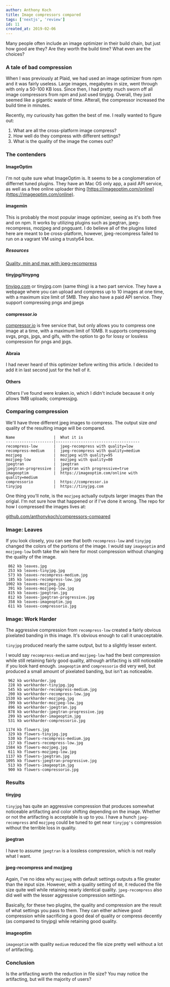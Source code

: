```yaml
---
author: Anthony Koch
title: Image compressors compared
tags: ['nextjs', 'review']
id: 11
created_at: 2019-02-06
---
```


Many people often include an image optimizer in their build chain, but just how good are they? Are they worth the build time? What even are the choices?

<!-- endexcerpt -->

### A tale of bad compression

When I was previously at Plaid, we had used an image optimizer from npm and it was fairly useless. Large images, megabytes in size, went through with only a 50-100 KB loss. Since then, I had pretty much sworn off all image compressors from npm and just used tinyjpg. Overall, they just seemed like a gigantic waste of time. Afterall, the compressor increased the build time in minutes.

Recently, my curiousity has gotten the best of me. I really wanted to figure out:

1. What are all the cross-platform image compress?
2. How well do they compress with different settings?
3. What is the quality of the image the comes out?

### The contenders

#### ImageOptim

I'm not quite sure what ImageOptim is. It seems to be a conglomeration of differnet tuned plugins. They have an Mac OS only app, a paid API service, as well as a free online uploader thing [https://imageoptim.com/online](https://imageoptim.com/online).


#### imagemin

This is probably the most popular image optimizer, seeing as it's both free and on npm. It works by utilizing plugins such as jpegtran, jpeg-recompress, mozjpeg and pngquant. I do believe all of the plugins listed here are meant to be cross-platform, however, jpeg-recompress failed to run on a vagrant VM using a trusty64 box.

##### Resources

[Quality, min and max with jpeg-recompress](https://mika-s.github.io/javascript/jpeg/compression/algorithm/2018/01/10/quality-min-and-max-with-jpeg-recompress.html)

#### tinyjpg/tinypng

[tinyjpg.com](https://tinyjpg.com) or tinyjpg.com (same thing) is a two part service. They have a webpage where you can upload and compress up to 10 images at one time, with a maximum size limit of 5MB. They also have a paid API service. They support compressing pngs and jpegs


#### compressor.io

[compressor.io](https://compressor.io) is free service that, but only allows you to compress one image at a time, with a maximum limit of 10MB. It supports compressing svgs, pngs, jpgs, and gifs, with the option to go for lossy or lossless compression for pngs and jpgs.


#### Abraia

I had never heard of this optimizer before writing this article. I decided to add it in last second just for the hell of it.


#### Others

Others I've found were kraken.io, which I didn't include because it only allows 1MB uploads; compressjpg.


### Comparing compression

We'll have three different jpeg images to compress. The output size *and* quality of the resulting image will be compared.

```info{2-3}
Name                 |  What it is
---------------------|-------------------------------------
recompress-low       |  jpeg-recompress with quality=low
recompress-medium    |  jpeg-recompress with quality=medium
mozjpeg              |  mozjpeg with quality=95
mozjpeg-low          |  mozjpeg with quality=80
jpegtran             |  jpegtran
jpegtran-progressive |  jpegtran with progressive=true
imageoptim           |  https://imageoptim.com/online with quality=medium
compressorio         |  https://compressor.io
tinyjpg              |  https://tinyjpg.com
```

One thing you'll note, is the `mozjpeg` actually outputs larger images than the origial. I'm not sure how that happened or if I've done it wrong. The repo for how I compressed the images lives at:

[github.com/anthonykoch/compressors-compared](https://github.com/anthonykoch/compressors-compared)


### Image: Leaves

If you look closely, you can see that both `recompress-low` and `tinyjpg` changed the colors of the portions of the image. I would say `imageoptim` and `mozjpeg-low` both take the win here for most compression without changing the quality of the image.

```info
 862 kb leaves.jpg
 253 kb leaves-tinyjpg.jpg
 573 kb leaves-recompress-medium.jpg
 185 kb leaves-recompress-low.jpg
1002 kb leaves-mozjpeg.jpg
 391 kb leaves-mozjpeg-low.jpg
 815 kb leaves-jpegtran.jpg
 812 kb leaves-jpegtran-progressive.jpg
 358 kb leaves-imageoptim.jpg
 611 kb leaves-compressorio.jpg
```

<div class="md-fullWidth md-spacer">
  <div style="max-width: 700px; margin: 0 auto">
    <tabbed-image-compare :tabs="imageCompareLeavesTabs"></tabbed-image-compare>
  </div>
</div>

### Image: Work Harder

The aggressive compression from `recompress-low` created a fairly obvious pixelated banding in this image. It's obvious enough to call it unacceptable.

`tinyjpg` produced nearly the same output, but to a slightly lesser extent.

I would say `recompress-medium` and `mozjpeg-low` had the best compression while still retaining fairly good quality, although artifacting is still noticeable if you look hard enough. `imageoptim` and `compressorio` did very well, but produced a small amount of pixelated banding, but isn't as noticeable.

```info
 962 kb workharder.jpg
 228 kb workharder-tinyjpg.jpg
 545 kb workharder-recompress-medium.jpg
 200 kb workharder-recompress-low.jpg
1530 kb workharder-mozjpeg.jpg
 399 kb workharder-mozjpeg-low.jpg
 896 kb workharder-jpegtran.jpg
 878 kb workharder-jpegtran-progressive.jpg
 299 kb workharder-imageoptim.jpg
 531 kb workharder-compressorio.jpg
```

<!-- TODO: Just make these an iframe -->
<div class="md-fullWidth md-spacer">
  <div style="max-width: 900px; margin: 0 auto">
    <tabbed-image-compare :tabs="imageCompareWorkHarderTabs"></tabbed-image-compare>
  </div>
</div>

```info
1174 kb flowers.jpg
 329 kb flowers-tinyjpg.jpg
 530 kb flowers-recompress-medium.jpg
 217 kb flowers-recompress-low.jpg
1584 kb flowers-mozjpeg.jpg
 611 kb flowers-mozjpeg-low.jpg
1137 kb flowers-jpegtran.jpg
1095 kb flowers-jpegtran-progressive.jpg
 513 kb flowers-imageoptim.jpg
 900 kb flowers-compressorio.jpg
```

<div class="md-fullWidth md-spacer">
  <div style="max-width: 900px; margin: 0 auto">
    <tabbed-image-compare :tabs="imageCompareFlowersTabs"></tabbed-image-compare>
  </div>
</div>

### Results

#### tinyjpg

`tinyjpg` has quite an aggressive compression that produces somewhat noticeable artifacting and color shifting depending on the image. Whether or not the artifacting is acceptable is up to you. I have a hunch `jpeg-recompress` and `mozjpeg` could be tuned to get near `tinyjpg's` compression without the terrible loss in quality.

#### jpegtran

I have to assume `jpegtran` is a lossless compression, which is not really what I want.

#### jpeg-recompress and mozjpeg

Again, I've no idea why `mozjpeg` with default settings outputs a file greater than the input size. However, with a quality setting of `80`, it reduced the file size quite well while retaining nearly identical quality. `jpeg-recompress` also did well with the lesser aggressive compression settings.

Basically, for these two plugins, the quality and compression are the result of what settings you pass to them. They can either achieve good compression while sacrificing a good deal of quality or compress decently (as compared to tinyjpg) while retaining good quality.

#### imageoptim

`imageoptim` with quality `medium` reduced the file size pretty well without a lot of artifacting.

### Conclusion

Is the artifacting worth the reduction in file size? You may notice the artifacting, but will the majority of users?


<script>
import cuid from 'cuid'

const defaultTitles = ['recompress-low', 'recompress-medium', 'mozjpeg', 'mozjpeg-low', 'jpegtran', 'compressorio', 'tinypng', 'imageoptim', 'abraia']

const createTabs = ({
    index,
    ext = 'jpg',
    width,
    height,
    name,
    titles = defaultTitles
  }) =>
  titles.map((title) => ({
    text: title,
    id: `image-compare-${name}-${title.toLowerCase()}`,
    width,
    height,
    left: {
      url: `/images/posts/image-compressors-compared/images/${name}.${ext}`,
    },
    right: {
      url: `/images/posts/image-compressors-compared/${title}/${name}${title ? '-' + title : ''}.${ext}`,
    }
  }))


export default {
  data() {
    return {
      imageCompareLeavesTabs: createTabs({
        index: 1,
        width: 2623,
        height: 3456,
        name: 'leaves',
      }),
      imageCompareWorkHarderTabs: createTabs({
        index: 3,
        width: 4240,
        height: 2384,
        name: 'workharder',
      }),
      imageCompareFlowersTabs: createTabs({
        index: 4,
        width: 2267,
        height: 4032,
        name: 'flowers',
      }),
      imageCompareLampTabs: createTabs({
        index: 5,
        width: 4738,
        height: 3159,
        name: 'lamp',
      }),
    }
  },
  components: {
    TabbedImageCompare: require('@/components/TabbedImageCompare.vue').default,
  },
  props: {
    // page: {
    //   type: Object,
    //   required: true,
    // },
  },
}
</script>
